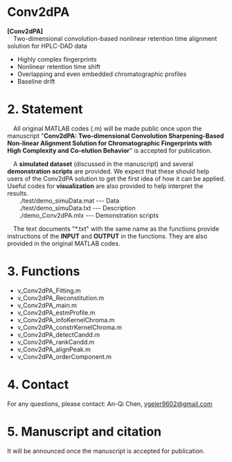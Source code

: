# Conv2dPA
**[Conv2dPA]**\
&emsp;Two-dimensional convolution-based nonlinear retention time alignment solution for HPLC-DAD data
- Highly complex fingerprints
- Nonlinear retention time shift
- Overlapping and even embedded chromatographic profiles
- Baseline drift

# 2. Statement
&emsp;All original MATLAB codes (.m) will be made public once upon the manuscript "**Conv2dPA: Two-dimensional Convolution Sharpening-Based Non-linear Alignment Solution for Chromatographic Fingerprints with High Complexity and Co-elution Behavior**" is accepted for publication.

&emsp;A **simulated dataset** (discussed in the manuscript) and several **demonstration scripts** are provided. We expect that these should help users of the Conv2dPA solution to get the first idea of how it can be applied. Useful codes for **visualization** are also provided to help interpret the results.\
&emsp;&emsp;./test/demo_simuData.mat --- Data\
&emsp;&emsp;./test/demo_simuData.txt --- Description\
&emsp;&emsp;./demo_Conv2dPA.mlx --- Demonstration scripts

&emsp;The text documents "*.txt" with the same name as the functions provide instructions of the **INPUT** and **OUTPUT** in the functions. They are also provided in the original MATLAB codes.

# 3. Functions
- v_Conv2dPA_Fitting.m
- v_Conv2dPA_Reconstitution.m
- v_Conv2dPA_main.m
- v_Conv2dPA_estmProfile.m
- v_Conv2dPA_infoKernelChroma.m
- v_Conv2dPA_constrKernelChroma.m
- v_Conv2dPA_detectCandd.m
- v_Conv2dPA_rankCandd.m
- v_Conv2dPA_alignPeak.m
- v_Conv2dPA_orderComponent.m

# 4. Contact
For any questions, please contact: An-Qi Chen, vgeler9602@gmail.com

# 5. Manuscript and citation
It will be announced once the manuscript is accepted for publication.